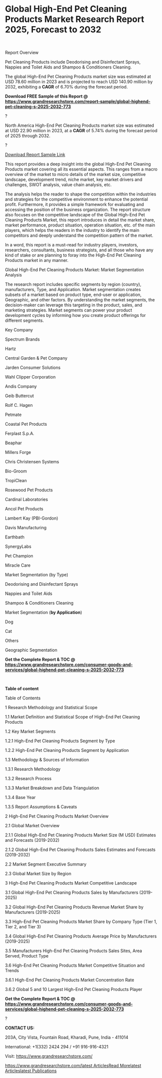 <h1>Global High-End Pet Cleaning Products Market Research Report 2025, Forecast to 2032</h1><br/><p>Report Overview</p>
 
 
 
 <p>Pet Cleaning Products include Deodorising and Disinfectant Sprays, Nappies and Toilet Aids and Shampoo & Conditioners Cleaning.</p>
 
 
 
 <p>The global High-End Pet Cleaning Products market size was estimated at USD 78.60 million in 2023 and is projected to reach USD 140.90 million by 2032, exhibiting a <strong>CAGR</strong> of 6.70% during the forecast period.</p>
 
 
 
 <div><b>Download FREE Sample of this Report @ <a href="https://www.grandresearchstore.com/report-sample/global-highend-pet-cleaning-s-2025-2032-773">https://www.grandresearchstore.com/report-sample/global-highend-pet-cleaning-s-2025-2032-773</a></b></div>
 
 
 
 <p>? </p>
 
 
 
 <p>North America High-End Pet Cleaning Products market size was estimated at USD 22.90 million in 2023, at a <strong>CAGR</strong> of 5.74% during the forecast period of 2025 through 2032.</p>
 
 
 
 <p>? </p>
 
 
 
 <p><a href="https://www.grandresearchstore.com/mr-admin/report-sample/global-highend-pet-cleaning-s-2025-2032-773">Download Report Sample Link</a></p>
 
 
 
 <p>This report provides a deep insight into the global High-End Pet Cleaning Products market covering all its essential aspects. This ranges from a macro overview of the market to micro details of the market size, competitive landscape, development trend, niche market, key market drivers and challenges, SWOT analysis, value chain analysis, etc.</p>
 
 
 
 <p>The analysis helps the reader to shape the competition within the industries and strategies for the competitive environment to enhance the potential profit. Furthermore, it provides a simple framework for evaluating and accessing the position of the business organization. The report structure also focuses on the competitive landscape of the Global High-End Pet Cleaning Products Market, this report introduces in detail the market share, market performance, product situation, operation situation, etc. of the main players, which helps the readers in the industry to identify the main competitors and deeply understand the competition pattern of the market.</p>
 
 
 
 <p>In a word, this report is a must-read for industry players, investors, researchers, consultants, business strategists, and all those who have any kind of stake or are planning to foray into the High-End Pet Cleaning Products market in any manner.</p>
 
 
 
 <p>Global High-End Pet Cleaning Products Market: Market Segmentation Analysis</p>
 
 
 
 <p>The research report includes specific segments by region (country), manufacturers, Type, and Application. Market segmentation creates subsets of a market based on product type, end-user or application, Geographic, and other factors. By understanding the market segments, the decision-maker can leverage this targeting in the product, sales, and marketing strategies. Market segments can power your product development cycles by informing how you create product offerings for different segments.</p>
 
 
 
 <p>Key Company</p>
 
 
 
 <p>Spectrum Brands</p>
 
 
 
 <p>Hartz</p>
 
 
 
 <p>Central Garden & Pet Company</p>
 
 
 
 <p>Jarden Consumer Solutions</p>
 
 
 
 <p>Wahl Clipper Corporation</p>
 
 
 
 <p>Andis Company</p>
 
 
 
 <p>Geib Buttercut</p>
 
 
 
 <p>Rolf C. Hagen</p>
 
 
 
 <p>Petmate</p>
 
 
 
 <p>Coastal Pet Products</p>
 
 
 
 <p>Ferplast S.p.A.</p>
 
 
 
 <p>Beaphar</p>
 
 
 
 <p>Millers Forge</p>
 
 
 
 <p>Chris Christensen Systems</p>
 
 
 
 <p>Bio-Groom</p>
 
 
 
 <p>TropiClean</p>
 
 
 
 <p>Rosewood Pet Products</p>
 
 
 
 <p>Cardinal Laboratories</p>
 
 
 
 <p>Ancol Pet Products</p>
 
 
 
 <p>Lambert Kay (PBI-Gordon)</p>
 
 
 
 <p>Davis Manufacturing</p>
 
 
 
 <p>Earthbath</p>
 
 
 
 <p>SynergyLabs</p>
 
 
 
 <p>Pet Champion</p>
 
 
 
 <p>Miracle Care</p>
 
 
 
 <p>Market Segmentation (by Type)</p>
 
 
 
 <p>Deodorising and Disinfectant Sprays</p>
 
 
 
 <p>Nappies and Toilet Aids</p>
 
 
 
 <p>Shampoo & Conditioners Cleaning</p>
 
 
 
 <p>Market Segmentation (<strong>by Application</strong>)</p>
 
 
 
 <p>Dog</p>
 
 
 
 <p>Cat</p>
 
 
 
 <p>Others</p>
 
 
 
 <p>Geographic Segmentation</p>
 
 
 
 <div><b>Get the Complete Report & TOC @ <a href="https://www.grandresearchstore.com/consumer-goods-and-services/global-highend-pet-cleaning-s-2025-2032-773">https://www.grandresearchstore.com/consumer-goods-and-services/global-highend-pet-cleaning-s-2025-2032-773</a></b></div>
 
 
 
 <p><br />
 
 <b>Table of content</b></p>
 
 
 
 <p>Table of Contents<br />
 
 1 Research Methodology and Statistical Scope<br />
 
 1.1 Market Definition and Statistical Scope of High-End Pet Cleaning Products<br />
 
 1.2 Key Market Segments<br />
 
 1.2.1 High-End Pet Cleaning Products Segment by Type<br />
 
 1.2.2 High-End Pet Cleaning Products Segment by Application<br />
 
 1.3 Methodology & Sources of Information<br />
 
 1.3.1 Research Methodology<br />
 
 1.3.2 Research Process<br />
 
 1.3.3 Market Breakdown and Data Triangulation<br />
 
 1.3.4 Base Year<br />
 
 1.3.5 Report Assumptions & Caveats<br />
 
 2 High-End Pet Cleaning Products Market Overview<br />
 
 2.1 Global Market Overview<br />
 
 2.1.1 Global High-End Pet Cleaning Products Market Size (M USD) Estimates and Forecasts (2019-2032)<br />
 
 2.1.2 Global High-End Pet Cleaning Products Sales Estimates and Forecasts (2019-2032)<br />
 
 2.2 Market Segment Executive Summary<br />
 
 2.3 Global Market Size by Region<br />
 
 3 High-End Pet Cleaning Products Market Competitive Landscape<br />
 
 3.1 Global High-End Pet Cleaning Products Sales by Manufacturers (2019-2025)<br />
 
 3.2 Global High-End Pet Cleaning Products Revenue Market Share by Manufacturers (2019-2025)<br />
 
 3.3 High-End Pet Cleaning Products Market Share by Company Type (Tier 1, Tier 2, and Tier 3)<br />
 
 3.4 Global High-End Pet Cleaning Products Average Price by Manufacturers (2019-2025)<br />
 
 3.5 Manufacturers High-End Pet Cleaning Products Sales Sites, Area Served, Product Type<br />
 
 3.6 High-End Pet Cleaning Products Market Competitive Situation and Trends<br />
 
 3.6.1 High-End Pet Cleaning Products Market Concentration Rate<br />
 
 3.6.2 Global 5 and 10 Largest High-End Pet Cleaning Products Player</p>
 
 
 
 <div><b>Get the Complete Report & TOC @ <a href="https://www.grandresearchstore.com/consumer-goods-and-services/global-highend-pet-cleaning-s-2025-2032-773">https://www.grandresearchstore.com/consumer-goods-and-services/global-highend-pet-cleaning-s-2025-2032-773</a></b></div>
 
 
 
 <p>? </p>
 
 
 
 <p><b>CONTACT US:</b><br />
 
 203A, City Vista, Fountain Road, Kharadi, Pune, India - 411014<br />
 
 International: +1(332) 2424 294 / +91 916-916-4321<br />
 
 Visit: <a href="https://www.grandresearchstore.com/">https://www.grandresearchstore.com/</a><br />
 
 <a href="https://gyeongbokgung.com">https://www.grandresearchstore.com/</a><a href="https://hallyeomaritime.com">latest Articles</a><a href="https://jingwansa.com">Read More</a><a href="https://nguoiviet.jp/">latest Articles</a><a href="https://www.intelmarketresearch.com/">latest Publications</a></p>